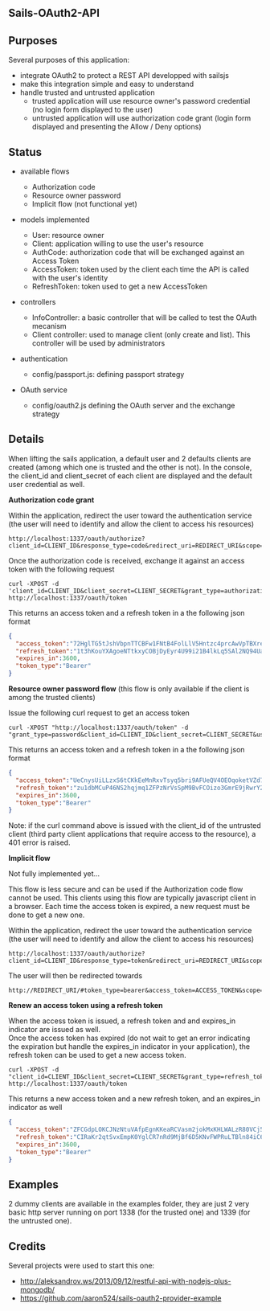 Sails-OAuth2-API
----------------

Purposes
--------

Several purposes of this application:

* integrate OAuth2 to protect a REST API developped with sailsjs
* make this integration simple and easy to understand
* handle trusted and untrusted application
  - trusted application will use resource owner's password credential (no login form displayed to the user)
  - untrusted application will use authorization code grant (login form displayed and presenting the Allow / Deny options)


Status
------

- available flows
  * Authorization code
  * Resource owner password
  * Implicit flow (not functional yet)

- models implemented
  * User: resource owner
  * Client: application willing to use the user's resource
  * AuthCode: authorization code that will be exchanged against an Access Token
  * AccessToken: token used by the client each time the API is called with the user's identity
  * RefreshToken: token used to get a new AccessToken

- controllers
  * InfoController: a basic controller that will be called to test the OAuth mecanism
  * Client controller: used to manage client (only create and list). This controller will be used by administrators

- authentication
  * config/passport.js: defining passport strategy

- OAuth service
  * config/oauth2.js defining the OAuth server and the exchange strategy

Details
-------

When lifting the sails application, a default user and 2 defaults clients are created (among which one is trusted and the other is not).
In the console, the client_id and client_secret of each client are displayed and the default user credential as well.

**Authorization code grant**

Within the application, redirect the user toward the authentication service (the user will need to identify and allow the client to access his resources)

```
http://localhost:1337/oauth/authorize?client_id=CLIENT_ID&response_type=code&redirect_uri=REDIRECT_URI&scope=http://localhost:1337
```

Once the authorization code is received, exchange it against an access token with the following request

```
curl -XPOST -d 'client_id=CLIENT_ID&client_secret=CLIENT_SECRET&grant_type=authorization_code&redirect_uri=REDIRECT_URI&code=CODE' http://localhost:1337/oauth/token
```

This returns an access token and a refresh token in a the following json format

```json
{
  "access_token":"72HglTG5tJshVbpnTTCBFw1FNtB4FolLlV5Hntzc4prcAwVpTBXreyFzk9rCBUsaevdsJBY9v4YarEFfvhVLqL5HZmznUI3ajXmNQvlo7k5MD8E0SlVqMdtJeyYBtPa21bPOiFGpkDhoT6dOVecDWhuaT191cwsQT6jv663gRi63t4AXU443GuZKGuQU6Upt9S3BSiLmSMrvL6whvyORl66jFdL7EckRNSYNX3eHUdjcHdxluGWUNuLwhBIMOr3y",
  "refresh_token":"1t3hKouYXAgoeNTtkxyCOBjDyEyr4U99i21B4lkLq5SAl2NQ94UaLXMVEMT93J3D0q8GMhzPIlIQD2mSOcooPSM3txZ2nBdEOa1MX8GYBQcOsN55DLhJo7PxbbTKKqQqGS04ZsVBEQYPd9Xv80aj6tO5w0lP2qfcVq9YdcvLqQ43hk2h4F7RIHUgXhM9lfqLH0K0gsmdtyR2YWzJphbbori8JhAtvBqRzuyiiwFVOzjlK21f9qULKlq7T7ftqQ8S",
  "expires_in":3600,
  "token_type":"Bearer"
}
```

**Resource owner password flow** (this flow is only available if the client is among the trusted clients)

Issue the following curl request to get an access token

```
curl -XPOST "http://localhost:1337/oauth/token" -d "grant_type=password&client_id=CLIENT_ID&client_secret=CLIENT_SECRET&username=USERNAME&password=PASSWORD"
```

This returns an access token and a refresh token in a the following json format

```json
{
  "access_token":"UeCnysUiLLzxS6tCKkEeMnRxvTsyq5bri9AFUeQV4OEOqoketVZd7HVQpjOeWOLwBhwaWokFXdBsQ34oU0Kcafq8cHgS3lu2Si6I2xvKifo46F8HiU18aicWTzizNocfHVKYYFEhcYftEVEmyvrkcPt1loaAHcKAhY8IzobgkTiMh6ZTfAdQKWn7pM0iS1sojW8H0v6pL9xLNRj0lwbTNHcMDWwdfCCGEq9NuZAiFuKspOg5LeLYKSXxm0vQAHFr",
  "refresh_token":"zu1dbMCuP46NS2hqjmq1ZFPzNrVsSpM9BvFCOizo3GmrE9jRwrY26m1b6JK3Jbud4ejb2xw3MZZc56snT15Y9hWXsmvGSOyKufS0cu8ZKGfVwUjwBcyu7SkcZCcCLUDgq5BJzFJ9ZBv6TKwltdUb8LQAEcDSLLRAXbIHsorStKW0CXqNuL9iSVdKgTXMVkiT2ik8Z4PUMf3daLQSMvwPK69srvYttFNpM3mUMOC2Y2U0AmiRDLYIr3Nsid0hwGsi",
  "expires_in":3600,
  "token_type":"Bearer"
}
```

Note: if the curl command above is issued with the client_id of the untrusted client (third party client applications that require access to the resource), a 401 error is raised.

**Implicit flow**


Not fully implemented yet...


This flow is less secure and can be used if the Authorization code flow cannot be used. This clients using this flow are typically javascript client in a browser.
Each time the access token is expired, a new request must be done to get a new one.

Within the application, redirect the user toward the authentication service (the user will need to identify and allow the client to access his resources)

```
http://localhost:1337/oauth/authorize?client_id=CLIENT_ID&response_type=token&redirect_uri=REDIRECT_URI&scope=http://localhost:1337
```

The user will then be redirected towards

```
http://REDIRECT_URI/#token_type=bearer&access_token=ACCESS_TOKEN&scope=SCOPE&expires_in=EXPIRES_IN
```

**Renew an access token using a refresh token**

When the access token is issued, a refresh token and and expires_in indicator are issued as well.  
Once the access token has expired (do not wait to get an error indicating the expiration but handle the expires_in indicator in your application), the refresh token can be used to get a new access token.  

```
curl -XPOST -d "client_id=CLIENT_ID&client_secret=CLIENT_SECRET&grant_type=refresh_token&refresh_token=REFRESH_TOKEN" http://localhost:1337/oauth/token
```

This returns a new access token and a new refresh token, and an expires_in indicator as well

```json
{
  "access_token":"ZFCGdpLOKCJNzNtuVAfpEgnKKeaRCVasm2jokMxKHLWALzR80VCj5dB64H7fr2maZQLjoVx44YctMxfEiTKfp5zpXH276Lab3b8a8bynhMAcNRPfJrnyqbPqRdZ9wj018vg6XcJq7wjcVQgZCef59AShu4awvzVTOnG5rlNCk9OSw0Ji5F8XJP8giGEXH3sMM4iqhpP8H2N2bmBHnUXJlLLTo7Ch4rfnDO2X5BlfxLuAQjtc8NoTsqGHYj0Lazux",
  "refresh_token":"CIRaKr2qtSvxEmpK0YglCR7nRd9MjBf6D5KNvFWPRuLTBln84iC6SUl0MBgd2O2RGhpQ1QuxTucjKwbuyqCaKSznj1CJVckXZaIjHOEYBojyOR3Mr3BHxoPmmsqLSAmoE65y3h0E21l18lmmdwvn4gSCWG4uDKHCtEAQSYuJFeojiEikWMCKV5pxiowhnPWUR4hRfRJc6Yj0iTnKnKRf9PhqiKIB27Ut1WnUrxEUeCEJLvwbaWk9H7uuki6Y5cJJ",
  "expires_in":3600,
  "token_type":"Bearer"
}
```

Examples
--------

2 dummy clients are available in the examples folder, they are just 2 very basic http server running on port 1338 (for the trusted one) and 1339 (for the untrusted one).

Credits
-------

Several projects were used to start this one:

* http://aleksandrov.ws/2013/09/12/restful-api-with-nodejs-plus-mongodb/
* https://github.com/aaron524/sails-oauth2-provider-example
